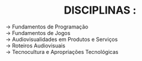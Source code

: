 <h1 align='center'> DISCIPLINAS : </h1>

<p>-> Fundamentos de Programação <br 1> -> Fundamentos de Jogos <br 1>-> Audiovisualidades em Produtos e Serviços <br 1>-> Roteiros Audiovisuais <br 1>-> Tecnocultura e Apropriações Tecnológicas</p>
